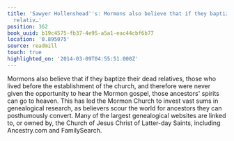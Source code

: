 ```yaml
---
title: 'Sawyer Hollenshead''s: Mormons also believe that if they baptize their dead
  relativ…'
position: 362
book_uuid: b19c4575-fb37-4e95-a5a1-eac44cbf6b77
location: '0.895075'
source: readmill
touch: true
highlighted_on: '2014-03-09T04:55:51.000Z'
---
```


Mormons also believe that if they baptize their dead relatives, those who lived before the establishment of the church, and therefore were never given the opportunity to hear the Mormon gospel, those ancestors' spirits can go to heaven. This has led the Mormon Church to invest vast sums in genealogical research, as believers scour the world for ancestors they can posthumously convert. Many of the largest genealogical websites are linked to, or owned by, the Church of Jesus Christ of Latter-day Saints, including Ancestry.com and FamilySearch.